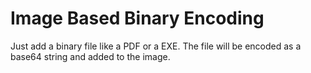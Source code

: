 # Image Based Binary Encoding

Just add a binary file like a PDF or a EXE. The file will be encoded as a base64 string and added to the image.
